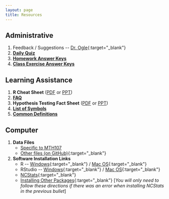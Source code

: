 ```yaml
---
layout: page
title: Resources
---
```


## Administrative
1. Feedback / Suggestions -- [Dr. Ogle](https://www.suggestionox.com/r/W16-107){:target="_blank"}
1. [**Daily Quiz**](quizzes/)
1. [**Homework Answer Keys**](homework-keys/)
1. [**Class Exercise Answer Keys**](ce-keys/)

## Learning Assistance
1. **R Cheat Sheet** ([PDF](MTH107-Rcheatsheet.pdf) or [PPT](MTH107-Rcheatsheet.pptx))
1. [**FAQ**](FAQ/)
1. **Hypothesis Testing Fact Sheet** ([PDF](MTH107-HOcheatsheet.pdf) or [PPT](MTH107-HOcheatsheet.ppt))
1. [**List of Symbols**](symbols)
1. [**Common Definitions**](definitions) 

## Computer
1. **Data Files**
    * [Specific to MTH107](data_107)
    * [Other files (on GitHub)](https://github.com/droglenc/NCData){:target="_blank"}
1. **Software Installation Links**
    * R -- [Windows](http://derekogle.com/IFAR/supplements/installations/InstallRWin.html){:target="_blank"} / [Mac OS](http://derekogle.com/IFAR/supplements/installations/InstallRMac.html){:target="_blank"}
    * RStudio -- [Windows](http://derekogle.com/IFAR/supplements/installations/InstallRStudioWin.html){:target="_blank"} / [Mac OS](http://derekogle.com/IFAR/supplements/installations/InstallRStudioMac.html){:target="_blank"}
    * [NCStats](https://github.com/droglenc/NCStats#installation){:target="_blank"}
    * [Installing Other Packages](http://derekogle.com/IFAR/supplements/installations/InstallPackagesRStudio.html){:target="_blank"} [*You will only need to follow these directions if there was an error when installing NCStats in the previous bullet*]
